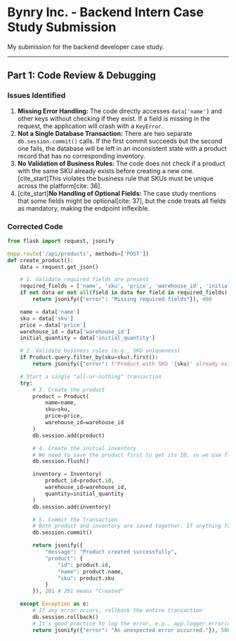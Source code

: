 # Bynry Inc. - Backend Intern Case Study Submission

My submission for the backend developer case study.

---

## Part 1: Code Review & Debugging

### Issues Identified

1.  **Missing Error Handling:** The code directly accesses `data['name']` and other keys without checking if they exist. If a field is missing in the request, the application will crash with a `KeyError`.
2.  **Not a Single Database Transaction:** There are two separate `db.session.commit()` calls. If the first commit succeeds but the second one fails, the database will be left in an inconsistent state with a product record that has no corresponding inventory.
3.  **No Validation of Business Rules:** The code does not check if a product with the same SKU already exists before creating a new one. [cite_start]This violates the business rule that SKUs must be unique across the platform[cite: 36].
4.  [cite_start]**No Handling of Optional Fields:** The case study mentions that some fields might be optional[cite: 37], but the code treats all fields as mandatory, making the endpoint inflexible.

### Corrected Code

```python
from flask import request, jsonify

@app.route('/api/products', methods=['POST'])
def create_product():
    data = request.get_json()

    # 1. Validate required fields are present
    required_fields = ['name', 'sku', 'price', 'warehouse_id', 'initial_quantity']
    if not data or not all(field in data for field in required_fields):
        return jsonify({"error": "Missing required fields"}), 400

    name = data['name']
    sku = data['sku']
    price = data['price']
    warehouse_id = data['warehouse_id']
    initial_quantity = data['initial_quantity']

    # 2. Validate business rules (e.g., SKU uniqueness)
    if Product.query.filter_by(sku=sku).first():
        return jsonify({"error": f"Product with SKU '{sku}' already exists"}), 409 # 409 is for Conflict

    # Start a single "all-or-nothing" transaction
    try:
        # 3. Create the product
        product = Product(
            name=name,
            sku=sku,
            price=price,
            warehouse_id=warehouse_id
        )
        db.session.add(product)

        # 4. Create the initial inventory
        # We need to save the product first to get its ID, so we use flush
        db.session.flush()

        inventory = Inventory(
            product_id=product.id,
            warehouse_id=warehouse_id,
            quantity=initial_quantity
        )
        db.session.add(inventory)

        # 5. Commit the transaction
        # Both product and inventory are saved together. If anything fails, it all rolls back.
        db.session.commit()

        return jsonify({
            "message": "Product created successfully",
            "product": {
                "id": product.id,
                "name": product.name,
                "sku": product.sku
            }
        }), 201 # 201 means "Created"

    except Exception as e:
        # If any error occurs, rollback the entire transaction
        db.session.rollback()
        # It's good practice to log the error, e.g., app.logger.error(e)
        return jsonify({"error": "An unexpected error occurred."}), 500
